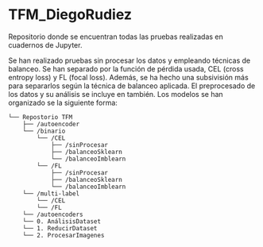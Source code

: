 # TFM_DiegoRudiez
Repositorio donde se encuentran todas las pruebas realizadas en cuadernos de Jupyter. 

Se han realizado pruebas sin procesar los datos y empleando técnicas de balanceo. Se han separado por la función de pérdida usada, CEL (cross entropy loss) y FL (focal loss). Además, se ha hecho una subsivisión más para separarlos según la técnica de balanceo aplicada. El preprocesado de los datos y su análisis se incluye en también. Los modelos se han organizado se la siguiente forma:

```.
└── Repostorio TFM
    ├── /autoencoder
    └── /binario
        └── /CEL
            ├── /sinProcesar
            ├── /balanceoSklearn
            └── /balanceoImblearn
        └── /FL
            ├── /sinProcesar
            ├── /balanceoSklearn
            └── /balanceoImblearn
    └── /multi-label
        └── /CEL
        └── /FL
    └── /autoencoders
    └── 0. AnálisisDataset
    └── 1. ReducirDataset
    └── 2. ProcesarImagenes
```
